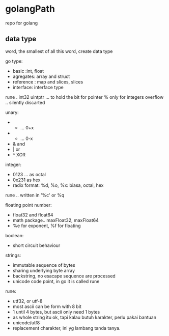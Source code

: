 # golangPath
repo for golang

## data type
word, the smallest of all
this word, create data type

go type:
- basic :int, float
- agregates: array and struct
- reference : map and slices, slices
- interface: interface type

rune . int32
uintptr ... to hold the bit for pointer
% only for integers
overflow ..
silently discarted

unary:
- + ... 0+x
- - ... 0-x
- & and
- | or
- ^ XOR

integer:
- 0123 ... as octal
- 0x231 as hex
- radix format: %d, %o, %x: biasa, octal, hex

rune .. written in '%c' or %q

floating point number:
- float32 and float64
- math package.. maxFloat32, maxFloat64
- %e for exponent, %f for floating

boolean:
- short circuit behaviour

strings:
- immutable sequence of bytes
- sharing underlying byte array
- backstring, no esacape sequence are processed
- unicode code point, in go it is called rune

rune:
- utf32, or utf-8
- most ascii can be form with 8 bit
- 1 until 4 bytes, but ascii only need 1 bytes
- as whole string itu ok, tapi kalau butuh karakter, perlu pakai bantuan
- unicode/utf8
- replacement charakter, ini yg lambang tanda tanya.

